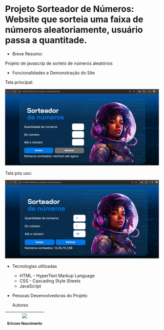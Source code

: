 # Projeto Sorteador de Números: Website que sorteia uma faixa de números aleatoriamente, usuário passa a quantitade.

* Breve Resumo:

Projeto de javascrip de sorteio de números aleatórios

* Funcionalidades e Demonstração do Site

Tela principal:

![alt text](image.png)

Tela pós uso:

![alt text](image-1.png)

* Tecnologias utilizadas

  * HTML - HyperText Markup Language
  * CSS - Cascading Style Sheets
  * JavaScript

* Pessoas Desenvolvedoras do Projeto

  Autores

| [<img loading="lazy" src="https://avatars.githubusercontent.com/u/9308189?v=4" width=115><br><sub>Ericson Nascimento</sub>](https://github.com/ericsonnascimento) |
| :---: |